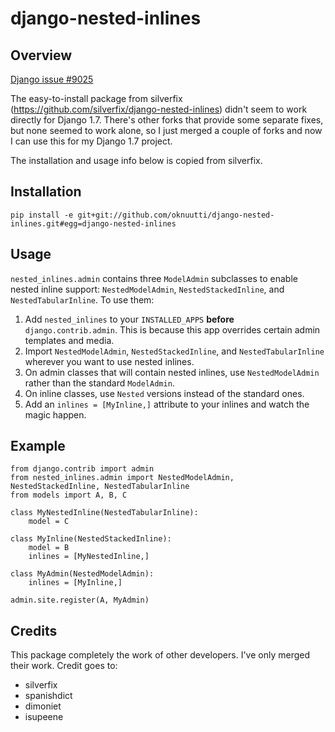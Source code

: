 # django-nested-inlines

## Overview

[Django issue #9025](http://code.djangoproject.com/ticket/9025)

The easy-to-install package from silverfix (https://github.com/silverfix/django-nested-inlines) didn't seem to work directly for Django 1.7.
There's other forks that provide some separate fixes, but none seemed to work alone,
so I just merged a couple of forks and now I can use this for my Django 1.7 project.

The installation and usage info below is copied from silverfix.

## Installation

`pip install -e git+git://github.com/oknuutti/django-nested-inlines.git#egg=django-nested-inlines`

## Usage

`nested_inlines.admin` contains three `ModelAdmin` subclasses to enable
nested inline support: `NestedModelAdmin`, `NestedStackedInline`, and
`NestedTabularInline`. To use them:

1. Add `nested_inlines` to your `INSTALLED_APPS` **before**
`django.contrib.admin`. This is because this app overrides certain admin
templates and media.
2. Import `NestedModelAdmin`, `NestedStackedInline`, and `NestedTabularInline`
wherever you want to use nested inlines.
3. On admin classes that will contain nested inlines, use `NestedModelAdmin`
rather than the standard `ModelAdmin`.
4. On inline classes, use `Nested` versions instead of the standard ones.
5. Add an `inlines = [MyInline,]` attribute to your inlines and watch the
magic happen.

## Example

	from django.contrib import admin
	from nested_inlines.admin import NestedModelAdmin, NestedStackedInline, NestedTabularInline
	from models import A, B, C
	
	class MyNestedInline(NestedTabularInline):
		model = C
	
	class MyInline(NestedStackedInline):
		model = B
		inlines = [MyNestedInline,]
	
	class MyAdmin(NestedModelAdmin):
		inlines = [MyInline,]
	
	admin.site.register(A, MyAdmin)

## Credits

This package completely the work of other developers. I've only merged their work.
Credit goes to:

- silverfix
- spanishdict
- dimoniet
- isupeene
